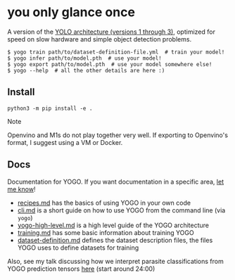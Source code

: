# you only glance once

A version of the [YOLO architecture (versions 1 through 3)](https://pjreddie.com/darknet/yolo/), optimized for speed on slow hardware and simple object detection problems.

```console
$ yogo train path/to/dataset-definition-file.yml  # train your model!
$ yogo infer path/to/model.pth  # use your model!
$ yogo export path/to/model.pth  # use your model somewhere else!
$ yogo --help  # all the other details are here :)
```

## Install

```console
python3 -m pip install -e .
```

> [!NOTE]
> Openvino and M1s do not play together very well. If exporting to Openvino's format, I suggest using a VM or Docker.

## Docs

Documentation for YOGO. If you want documentation in a specific area, [let me know](https://github.com/czbiohub-sf/yogo/issues/new)!

- [recipes.md](docs/recipes.md) has the basics of using YOGO in your own code
- [cli.md](docs/cli.md) is a short guide on how to use YOGO from the command line (via `yogo`)
- [yogo-high-level.md](docs/yogo-high-level.md) is a high level guide of the YOGO architecture
- [training.md](docs/training.md) has some basic information about training YOGO
- [dataset-definition.md](docs/dataset-definition.md) defines the dataset description files, the files YOGO uses to define datasets for training

Also, see my talk discussing how we interpret parasite classifications from YOGO prediction tensors [here](https://drive.google.com/file/d/1S5UZEGtEtVwHKBzKIGvCUJlRAFgw-b9H/view) (start around 24:00)
